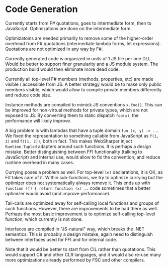# Code Generation

Currently starts from F# quotations, goes to intermediate form, then
to JavaScript.  Optimizations are done on the intermediate form.

Optimizatoins are needed primarily to remove some of the higher-order
overhead from F# quotations (intermediate lambda forms, let
expressions).  Quotations are not optimized in any way by F#.

Currently generated code is organized in units of 1 JS file per one
DLL.  Would be better to support finer granularity and a JS module
system.  The production build would then eliminate more dead code.

Currently all top-level F# members (methods, properties, etc) are made
visible / accessible from JS.  A better strategy would be to make only
public members visible, which would allow to compile private members
differently and reduce code size.

Instance methods are compiled to mimick JS conventions `x.foo()`.
This can be improved for non-virtual methods for private types, which
are not exposed to JS. By converting them to static dispatch `foo(x)`,
the performance will likely improve.

A big problem is with lambdas that have a tuple domain `fun (x, y) ->
..`.  We fixed the representation to something callable from
JavaScript as `f(1, 2)` and `f([1, 2])`, both in fact.  This makes
WebSharper inject `Runtime.Tupled` adapters around such functions. It
is perhaps a design mistake.  Better distinguishing between FFI
functionality (talking to JavaScript) and internal use, would allow to
fix the convention, and reduce runtime overhead in many cases.

Currying poses a problem as well. For top-level `let` declarations, it
is OK, as F# takes care of it.  Within sub-functions, we try to
optimize currying but the optimizer does not systematically always
remove it.  This ends up with `function (f) { return function (x) ..`
code sometimes that a better optimizer would avoid (and improve
performance).

Tail-calls are optimized away for self-calling local functions and
groups of such functions. However, there are improvements to be had
there as well.  Perhaps the most basic improvement is to optimize
self-calling top-level function, which currently is not done.

Interfaces are compiled in "JS-natural" way, which breaks the .NET
semantics.  This is probably a design mistake, again need to
distinguish between interfaces used for FFI and for internal code.

Note that it would be better to start from CIL rather than quotations.
This would support C# and other CLR languages, and it would also
re-use many more optimizations already performed by FSC and other
compilers.

